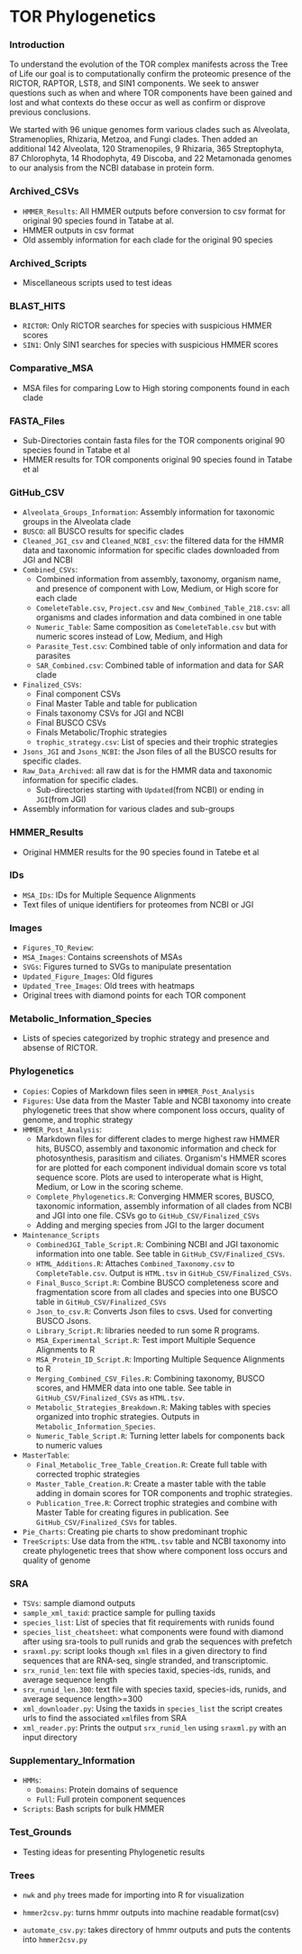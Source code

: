# TOR Phylogenetics

### Introduction

To understand the evolution of the TOR complex manifests across the Tree of Life our goal is to 
computationally confirm the proteomic presence of the RICTOR, RAPTOR, LST8, and SIN1 components.
We seek to answer questions such as when and where TOR components have been gained and lost
and what contexts do these occur as well as confirm or disprove previous conclusions.

We started with 96 unique genomes form various clades such as Alveolata, Stramenoplies, Rhizaria, 
Metzoa, and Fungi clades. Then added an additional 142 Alveolata, 120 Stramenopiles, 
9 Rhizaria, 365 Streptophyta, 87 Chlorophyta, 14 Rhodophyta, 49 Discoba, and 22 Metamonada genomes 
to our analysis from the NCBI database in protein form.

### Archived_CSVs 

+ `HMMER_Results`: All HMMER outputs before conversion to csv format for original 90 species found in Tatabe at al.
+ HMMER outputs in csv format
+ Old assembly information for each clade for the original 90 species

### Archived_Scripts 

+ Miscellaneous scripts used to test ideas 

### BLAST_HITS

+ `RICTOR`: Only RICTOR searches for species with suspicious HMMER scores
+ `SIN1`: Only SIN1 searches for species with suspicious HMMER scores

### Comparative_MSA

+ MSA files for comparing Low to High storing components found in each clade

### FASTA_Files

+ Sub-Directories contain fasta files for the TOR components original 90 species found in Tatabe et al
+ HMMER results for TOR components original 90 species found in Tatabe et al

### GitHub_CSV

+ `Alveolata_Groups_Information`: Assembly information for taxonomic groups in the Alveolata clade
+ `BUSCO`: all BUSCO results for specific clades 
+ `Cleaned_JGI_csv` and `Cleaned_NCBI_csv`: the filtered data for the HMMR data and taxonomic information for specific clades downloaded from JGI and NCBI
+ `Combined_CSVs`: 
	+ Combined information from assembly, taxonomy, organism name, and presence of component with Low, Medium, or High score for each clade
	+ `ComeleteTable.csv`, `Project.csv` and `New_Combined_Table_218.csv`: all organisms and clades information and data combined in one table 
	+ `Numeric_Table`: Same composition as `ComeleteTable.csv` but with numeric scores instead of Low, Medium, and High	
	+ `Parasite_Test.csv`: Combined table of only information and data for parasites	
	+ `SAR_Combined.csv`: Combined table of information and data for SAR clade 
+ `Finalized_CSVs`: 
	+ Final component CSVs 
	+ Final Master Table and table for publication
	+ Finals taxonomy CSVs for JGI and NCBI
	+ Final BUSCO CSVs 
	+ Finals Metabolic/Trophic strategies
	+ `trophic_strategy.csv`: List of species and their trophic strategies
+ `Jsons_JGI` and `Jsons_NCBI`: the Json files of all the BUSCO results for specific clades.
+ `Raw_Data_Archived`: all raw dat is for the HMMR data and taxonomic information for specific clades.
	+ Sub-directories starting with `Updated`(from NCBI) or ending in `JGI`(from JGI)
+ Assembly information for various clades and sub-groups

### HMMER_Results

+ Original HMMER results for the 90 species found in Tatebe et al

### IDs 

+ `MSA_IDs`: IDs for Multiple Sequence Alignments 
+ Text files of unique identifiers for proteomes from NCBI or JGI

### Images 

+ `Figures_TO_Review`: 
+ `MSA_Images`: Contains screenshots of MSAs 
+ `SVGs`: Figures turned to SVGs to manipulate presentation
+ `Updated_Figure_Images`: Old figures 
+ `Updated_Tree_Images`: Old trees with heatmaps
+ Original trees with diamond points for each TOR component 

### Metabolic_Information_Species

+ Lists of species categorized by trophic strategy and presence and absense of RICTOR. 

### Phylogenetics 

+ `Copies`: Copies of Markdown files seen in `HMMER_Post_Analysis`
+ `Figures`: Use data from the Master Table and NCBI taxonomy into create phylogenetic trees that show where component loss occurs, quality of genome, and trophic strategy 
+ `HMMER_Post_Analysis`:  
	+ Markdown files for different clades to merge highest raw HMMER hits, BUSCO, assembly and taxonomic information and check for photosynthesis, parasitism and ciliates. Organism's HMMER scores for are plotted for each component individual domain score vs total sequence score. Plots are used to interoperate what is Hight, Medium, or Low in the scoring scheme.  
	+ `Complete_Phylogenetics.R`: Converging HMMER scores, BUSCO, taxonomic information, assembly information of all clades from NCBI and JGI into one file. CSVs go to `GitHub_CSV/Finalized_CSVs`
	+ Adding and merging species from JGI to the larger document 
+ `Maintenance_Scripts`
	+ `CombinedJGI_Table_Script.R`: Combining NCBI and JGI taxonomic information into one table. See table in `GitHub_CSV/Finalized_CSVs`.  
	+ `HTML_Additions.R`: Attaches `Combined_Taxonomy.csv` to `CompleteTable.csv`. Output is `HTML.tsv` in `GitHub_CSV/Finalized_CSVs`. 
	+ `Final_Busco_Script.R`: Combine BUSCO completeness score and fragmentation score from all clades and species into one BUSCO table in `GitHub_CSV/Finalized_CSVs`
	+ `Json_to_csv.R`: Converts Json files to csvs. Used for converting BUSCO Jsons. 
	+ `Library_Script.R`: libraries needed to run some R programs. 
	+ `MSA_Experimental_Script.R`: Test import Multiple Sequence Alignments to R
	+ `MSA_Protein_ID_Script.R`: Importing Multiple Sequence Alignments to R
	+ `Merging_Combined_CSV_Files.R`: Combining taxonomy, BUSCO scores, and HMMER data into one table. See table in `GitHub_CSV/Finalized_CSVs` as `HTML.tsv`.
	+ `Metabolic_Strategies_Breakdown.R`: Making tables with species organized into trophic strategies. Outputs in `Metabolic_Information_Species`.
	+ `Numeric_Table_Script.R`: Turning letter labels for components back to numeric values 
+ `MasterTable`:  
	+ `Final_Metabolic_Tree_Table_Creation.R`: Create full table with corrected trophic strategies
	+ `Master_Table_Creation.R`: Create a master table with the table adding in domain scores for TOR components and trophic strategies. 
	+ `Publication_Tree.R`:  Correct trophic strategies and combine with Master Table for creating figures in publication. See `GitHub_CSV/Finalized_CSVs` for tables.
+ `Pie_Charts`: Creating pie charts to show predominant trophic 
+ `TreeScripts`: Use data from the `HTML.tsv` table and NCBI taxonomy into create phylogenetic trees that show where component loss occurs and quality of genome 


### SRA 

+ `TSVs`: sample diamond outputs
+ `sample_xml_taxid`: practice sample for pulling taxids 
+ `species_list`: List of species that fit requirements with runids found 
+ `species_list_cheatsheet`: what components were found with diamond after using sra-tools to pull runids and grab the sequences with prefetch 
+ `sraxml.py`: script looks though `xml` files in a given directory to find sequences that are RNA-seq, single stranded, and transcriptomic. 
+ `srx_runid_len`: text file with species taxid, species-ids, runids, and average sequence length 
+ `srx_runid_len.300`: text file with species taxid, species-ids, runids, and average sequence length>=300
+ `xml_downloader.py`: Using the taxids in `species_list` the script creates urls to find the associated `xml`files from SRA
+ `xml_reader.py`: Prints the output `srx_runid_len` using `sraxml.py` with an input directory

### Supplementary_Information 

+ `HMMs`: 
	+ `Domains`: Protein domains of sequence 
	+ `Full`: Full protein component sequences
+ `Scripts`: Bash scripts for bulk HMMER 

### Test_Grounds 

+ Testing ideas for presenting Phylogenetic results

### Trees 

+ `nwk` and `phy` trees made for importing into R for visualization 



+ `hmmer2csv.py`: turns hmmr outputs into machine readable format(csv)
+ `automate_csv.py`: takes directory of hmmr outputs and puts the contents into `hmmer2csv.py`

